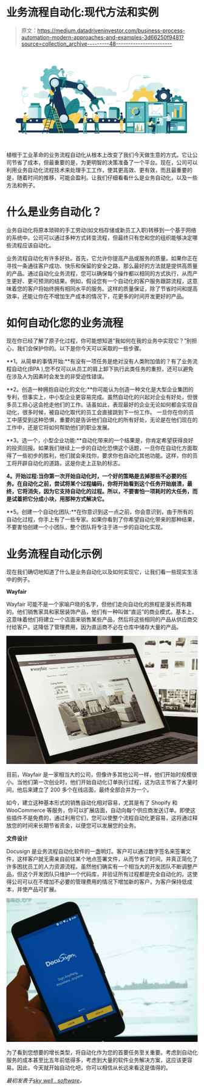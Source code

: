 # 业务流程自动化:现代方法和实例

> 原文：<https://medium.datadriveninvestor.com/business-process-automation-modern-approaches-and-examples-3d66250f9481?source=collection_archive---------48----------------------->

![](img/190414531432b21d991873f9312a460a.png)

植根于工业革命的业务流程自动化从根本上改变了我们今天做生意的方式。它让公司节省了成本，但最重要的是，为更明智的决策准备了一个平台。现在，公司可以利用业务自动化流程技术来处理手工工作，使其更高效、更有效，而且最重要的是，随着时间的推移，可能会盈利。让我们仔细看看什么是业务自动化，以及一些方法和例子。

# 什么是业务自动化？

业务自动化将原本琐碎的手工劳动(如文档存储或新员工入职)转移到一个基于网络的系统中。公司可以通过多种方式转变流程，但最终只有您和您的组织能够决定哪些流程应该自动化。

业务流程自动化有许多好处。首先，它允许你提高产品或服务的质量。如果你正在寻找一条通往客户成功、快乐和保留的安全之路，那么最好的方法就是提供高质量的产品。通过自动化业务流程，您可以确保每个操作都以相同的方式执行，从而产生更好、更可预测的结果。例如，假设您有一个自动化的客户服务跟踪流程，这意味着您的客户将始终拥有相同水平的服务。这样的质量保证，除了节省时间和提高效率，还能让你在不增加生产成本的情况下，花更多的时间开发更好的产品。

# 如何自动化您的业务流程

现在你已经了解了原子化过程，你可能想知道“我如何在我的业务中实现它？”别担心，我们会保护你的。以下是你今天可以采取的一些步骤。

**1。从简单的事情开始:**有没有一项任务是绝对没有人类附加值的？有了业务流程自动化(BPA ),您不仅可以从员工的肩上卸下执行此类任务的重担，还可以避免在涉及人为因素时会发生的非受迫性错误。

**2。创造一种拥抱自动化的文化:**你可能认为创造一种文化是大型企业集团的专利，但事实上，中小型企业更容易完成。虽然自动化的兴起对企业有好处，但很多员工担心这会抢走他们的工作。话虽如此，表现最好的企业无论如何都会实现自动化，很多时候，被自动化取代的员工会直接跳到下一份工作。
一旦你在你的员工中感受到这种恐惧，重要的是告诉他们自动化的所有好处，无论是在他们现在的工作中，还是它将如何帮助他们的职业发展。

**3。选一个，小型企业功能:**自动化带来的一个结果是，你肯定希望获得良好的投资回报。如果我们继续上一步的自动化恐惧这个话题，一旦你在自动化方面取得了一些初步的胜利，他们就会来找你，要求你也自动化其他功能。这样，你的员工将开辟自动化的道路，这是你走上正轨的标志。

**4。开始过程:当你第一次开始自动化时，一个好的策略是去掉那些不必要的任务。在自动化之前，尝试将某个过程编码，你将开始看到这个任务开始崩溃，最终，它将消失，因为它支持自动化的过程。所以，不要害怕一项耗时的大任务，而是试着把它分成小块，用那种方式解决它。**

**5。创建一个自动化团队:**在你意识到这一点之前，你会意识到，由于所有的自动化过程，你手上有了一些专家。如果你看到了你希望自动化带来的那种结果，不要害怕创建一个小团队，整个团队将专注于进一步的自动化实现。

# 业务流程自动化示例

现在我们确切地知道了什么是业务自动化以及如何实现它，让我们看一些现实生活中的例子。

**Wayfair**

Wayfair 可能不是一个家喻户晓的名字，但他们走向自动化的旅程是漫长而有趣的。他们销售家具和家居装饰产品，他们有一种叫做“直运”的商业模式。基本上，这意味着他们将建立一个店面来销售某些产品，然后将这些相同的产品从供应商交付给客户。这降低了管理费用，因为直运商不必在仓库中储存大量的产品。

![](img/f5c15c1b373b07c6193e317c77d1828b.png)

目前，Wayfair 是一家相当大的公司，但像许多其他公司一样，他们开始时规模很小。当他们第一次创业时，他们开始自动化订单执行过程，这为店主节省了大量时间，他后来建立了 200 多个在线店面，最终全部合并为一个。

如今，建立这种基本形式的销售自动化相对容易，尤其是有了 Shopify 和 WooCommerce 等服务，你可以扩展店面，自动向每个供应商发送订单。即使这些插件不是免费的，通过利用它们，您可以使整个流程自动化更容易，这将通过释放您的时间来长期节省资金，以便您可以发展您的业务。

**文件设计**

Docusign 是业务流程自动化软件的一盏明灯。客户可以通过数字签名来签署文件，这样客户就无需亲自前往某个地点签署文件，从而节省了时间，并真正简化了许多困扰员工的人力资源流程。虽然他们确实有一个相当大的开发团队不断调整产品，但这个开发团队只维护一个代码库，并验证所有过程都是完全自动化的。这使得公司可以在不增加不必要的管理费用的情况下增加新的客户，为客户保持低成本，并使产品可扩展。

![](img/cef01c13df482fa8afd13d643279b79e.png)

为了看到您想要的增长类型，将自动化作为您的首要任务至关重要。考虑到自动化服务的成本甚至比五年前低得多，考虑到大量的软件业务解决方案，这应该更容易。因此，今天就开始自动化吧，你可以相信从长远来看这是值得的。

*最初发表于*[*sky well . software*](https://skywell.software/blog/business-process-automation-modern-approaches-and-examples/)*。*